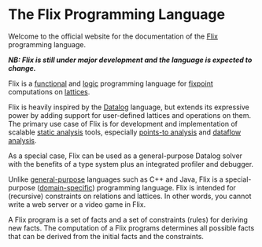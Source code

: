 # The Flix Programming Language

Welcome to the official website for the documentation of the [Flix](https://github.com/flix) programming language.

***NB: Flix is still under major development and the language is expected to change.***

Flix is a [functional](https://en.wikipedia.org/wiki/Functional_programming) and 
[logic](https://en.wikipedia.org/wiki/Logic_programming) programming language for 
[fixpoint](https://en.wikipedia.org/wiki/Fixed_point_mathematics) computations on 
[lattices](https://en.wikipedia.org/wiki/Lattice_order).

Flix is heavily inspired by the [Datalog](https://en.wikipedia.org/wiki/Datalog) language,
but extends its expressive power by adding support for user-defined lattices and operations on them.
The primary use case of Flix is for development and implementation of scalable 
[static analysis](https://en.wikipedia.org/wiki/Static_analysis) tools,
especially [points-to analysis](https://en.wikipedia.org/wiki/Pointer_analysis) and 
[dataflow analysis](https://en.wikipedia.org/wiki/Data-flow_analysis).

As a special case, Flix can be used as a general-purpose Datalog solver with the benefits of
a type system plus an integrated profiler and debugger.

Unlike [general-purpose](https://en.wikipedia.org/wiki/General-purpose_programming_language) languages such as
C++ and Java, Flix is a special-purpose ([domain-specific](https://en.wikipedia.org/wiki/Domain-specific_language))
programming language. Flix is intended for (recursive) constraints on relations and lattices. In other words,
you cannot write a web server or a video game in Flix.

A Flix program is a set of facts and a set of constraints (rules) for deriving new facts. 
The computation of a Flix programs determines all possible facts that can be derived from the initial facts
and the constraints.